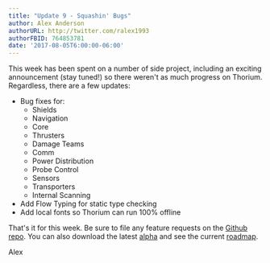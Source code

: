 ```yaml
---
title: "Update 9 - Squashin' Bugs"
author: Alex Anderson
authorURL: http://twitter.com/ralex1993
authorFBID: 764853781
date: '2017-08-05T6:00:00-06:00'
---
```


This week has been spent on a number of side project, including an exciting announcement (stay tuned!) so there weren't as much progress on Thorium. Regardless, there are a few updates:

* Bug fixes for:
  * Shields
  * Navigation
  * Core
  * Thrusters
  * Damage Teams
  * Comm
  * Power Distribution
  * Probe Control
  * Sensors
  * Transporters
  * Internal Scanning
* Add Flow Typing for static type checking
* Add local fonts so Thorium can run 100% offline

That's it for this week. Be sure to file any feature requests on the [Github repo](https://github.com/Thorium-Sim/thorium/issues). You can also download the latest [alpha](https://github.com/Thorium-Sim/thorium/releases) and see the current [roadmap](https://github.com/Thorium-Sim/thorium/projects/2).

Alex

